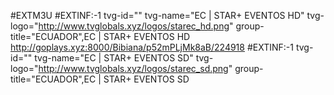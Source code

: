 #EXTM3U
#EXTINF:-1 tvg-id="" tvg-name="EC | STAR+ EVENTOS HD" tvg-logo="http://www.tvglobals.xyz/logos/starec_hd.png" group-title="ECUADOR",EC | STAR+ EVENTOS HD
http://goplays.xyz:8000/Bibiana/p52mPLjMk8aB/224918
#EXTINF:-1 tvg-id="" tvg-name="EC | STAR+ EVENTOS SD" tvg-logo="http://www.tvglobals.xyz/logos/starec_sd.png" group-title="ECUADOR",EC | STAR+ EVENTOS SD
